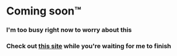 # Coming soon™
### I'm too busy right now to worry about this
### Check out [this site](https://gtsatsis.me) while you're waiting for me to finish 
